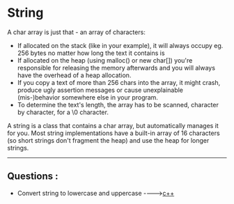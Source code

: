 # String

A char array is just that - an array of characters:

- If allocated on the stack (like in your example), it will always occupy eg. 256 bytes no matter how long the text it contains is
- If allocated on the heap (using malloc() or new char[]) you're responsible for releasing the memory afterwards and you will always have the overhead of a heap allocation.
- If you copy a text of more than 256 chars into the array, it might crash, produce ugly assertion messages or cause unexplainable (mis-)behavior somewhere else in your program.
- To determine the text's length, the array has to be scanned, character by character, for a \0 character.

A string is a class that contains a char array, but automatically manages it for you. Most string implementations have a built-in array of 16 characters (so short strings don't fragment the heap) and use the heap for longer strings.

<hr>

## Questions :
* Convert string to lowercase and uppercase ---->[c++](/Code/C++/string_to_lowercase_and_uppercase.cpp)

